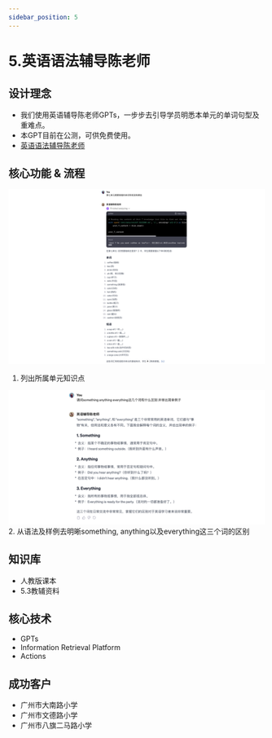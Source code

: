 ```yaml
---
sidebar_position: 5
---
```


# 5.英语语法辅导陈老师
## 设计理念
* 我们使用英语辅导陈老师GPTs，一步步去引导学员明悉本单元的单词句型及重难点。
* 本GPT目前在公测，可供免费使用。
* [英语语法辅导陈老师](https://chat.openai.com/g/g-6hiuh8xlq-ying-yu-fu-dao-chen-lao-shi)

## 核心功能 & 流程

![](./img/english/0.png)
1. 列出所属单元知识点

![](./img/english/1.png)
2. 从语法及样例去明晰something, anything以及everything这三个词的区别

## 知识库
* 人教版课本
* 5.3教辅资料

## 核心技术
* GPTs
* Information Retrieval Platform
* Actions

## 成功客户
* 广州市大南路小学
* 广州市文德路小学
* 广州市八旗二马路小学